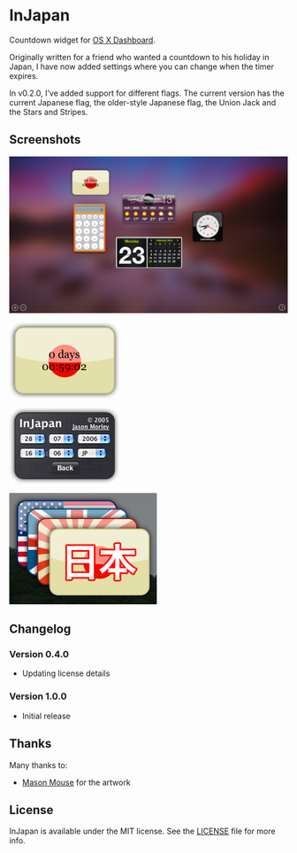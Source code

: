 InJapan
=======

Countdown widget for [OS X Dashboard](https://en.wikipedia.org/wiki/Dashboard_(Mac_OS)).

Originally written for a friend who wanted a countdown to his holiday in Japan, I have now added settings where you can change when the timer expires.

In v0.2.0, I’ve added support for different flags. The current version has the current Japanese flag, the older-style Japanese flag, the Union Jack and the Stars and Stripes.

Screenshots
-----------

![Yosemite](/screenshots/yosemite.png)

![Countdown Timer](/screenshots/ss.1.1.png)

![Settings](/screenshots/ss.2.1.png)

![Options](/screenshots/flags.png)

Changelog
---------

### Version 0.4.0

- Updating license details

### Version 1.0.0

- Initial release

Thanks
------

Many thanks to:

- [Mason Mouse](http://masonmouse.deviantart.com/) for the artwork

License
-------

InJapan is available under the MIT license. See the [LICENSE](LICENSE) file for more info.